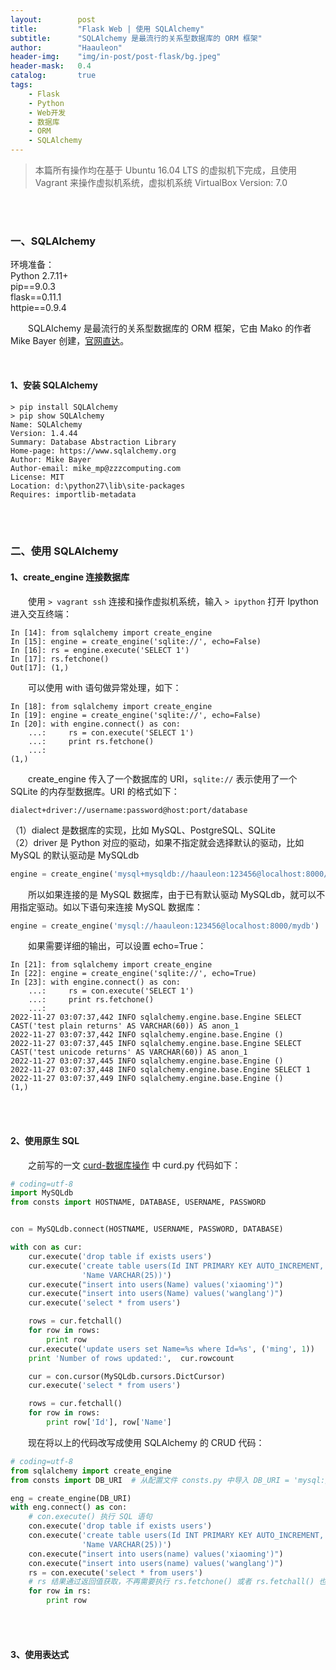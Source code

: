 ```yaml
---
layout:        post
title:         "Flask Web | 使用 SQLAlchemy"
subtitle:      "SQLAlchemy 是最流行的关系型数据库的 ORM 框架"
author:        "Haauleon"
header-img:    "img/in-post/post-flask/bg.jpeg"
header-mask:   0.4
catalog:       true
tags:
    - Flask
    - Python
    - Web开发
    - 数据库
    - ORM
    - SQLAlchemy
---
```


> 本篇所有操作均在基于 Ubuntu 16.04 LTS 的虚拟机下完成，且使用 Vagrant 来操作虚拟机系统，虚拟机系统 VirtualBox Version: 7.0 

<br>
<br>

### 一、SQLAlchemy
环境准备：     
Python 2.7.11+      
pip==9.0.3     
flask==0.11.1   
httpie==0.9.4     


&emsp;&emsp;SQLAlchemy 是最流行的关系型数据库的 ORM 框架，它由 Mako 的作者 Mike Bayer 创建，[官网直达](https://www.sqlalchemy.org/)。        

<br>

#### 1、安装 SQLAlchemy
```
> pip install SQLAlchemy
> pip show SQLAlchemy
Name: SQLAlchemy
Version: 1.4.44
Summary: Database Abstraction Library
Home-page: https://www.sqlalchemy.org
Author: Mike Bayer
Author-email: mike_mp@zzzcomputing.com
License: MIT
Location: d:\python27\lib\site-packages
Requires: importlib-metadata
```

<br>
<br>

### 二、使用 SQLAlchemy
#### 1、create_engine 连接数据库
&emsp;&emsp;使用 `> vagrant ssh` 连接和操作虚拟机系统，输入 `> ipython` 打开 Ipython 进入交互终端：      
```
In [14]: from sqlalchemy import create_engine
In [15]: engine = create_engine('sqlite://', echo=False)
In [16]: rs = engine.execute('SELECT 1')
In [17]: rs.fetchone()
Out[17]: (1,)
```

&emsp;&emsp;可以使用 with 语句做异常处理，如下：    
```
In [18]: from sqlalchemy import create_engine
In [19]: engine = create_engine('sqlite://', echo=False)
In [20]: with engine.connect() as con:
    ...:     rs = con.execute('SELECT 1')
    ...:     print rs.fetchone()
    ...:
(1,)
```

&emsp;&emsp;create_engine 传入了一个数据库的 URI，`sqlite://` 表示使用了一个 SQLite 的内存型数据库。URI 的格式如下：     
```
dialect+driver://username:password@host:port/database
```

（1）dialect 是数据库的实现，比如 MySQL、PostgreSQL、SQLite      
（2）driver 是 Python 对应的驱动，如果不指定就会选择默认的驱动，比如 MySQL 的默认驱动是 MySQLdb        
```python
engine = create_engine('mysql+mysqldb://haauleon:123456@localhost:8000/mydb')
```

&emsp;&emsp;所以如果连接的是 MySQL 数据库，由于已有默认驱动 MySQLdb，就可以不用指定驱动。如以下语句来连接 MySQL 数据库：         
```python
engine = create_engine('mysql://haauleon:123456@localhost:8000/mydb')
```

&emsp;&emsp;如果需要详细的输出，可以设置 echo=True：      
```
In [21]: from sqlalchemy import create_engine
In [22]: engine = create_engine('sqlite://', echo=True)
In [23]: with engine.connect() as con:
    ...:     rs = con.execute('SELECT 1')
    ...:     print rs.fetchone()
    ...:
2022-11-27 03:07:37,442 INFO sqlalchemy.engine.base.Engine SELECT CAST('test plain returns' AS VARCHAR(60)) AS anon_1
2022-11-27 03:07:37,442 INFO sqlalchemy.engine.base.Engine ()
2022-11-27 03:07:37,445 INFO sqlalchemy.engine.base.Engine SELECT CAST('test unicode returns' AS VARCHAR(60)) AS anon_1
2022-11-27 03:07:37,445 INFO sqlalchemy.engine.base.Engine ()
2022-11-27 03:07:37,448 INFO sqlalchemy.engine.base.Engine SELECT 1
2022-11-27 03:07:37,449 INFO sqlalchemy.engine.base.Engine ()
(1,)
``` 

<br>
<br>

#### 2、使用原生 SQL
&emsp;&emsp;之前写的一文 [curd-数据库操作](https://haauleon.gitee.io/2022/11/26/flask-mysql/#3crud-%E6%95%B0%E6%8D%AE%E5%BA%93%E6%93%8D%E4%BD%9C) 中 curd.py 代码如下：     
```python
# coding=utf-8
import MySQLdb
from consts import HOSTNAME, DATABASE, USERNAME, PASSWORD


con = MySQLdb.connect(HOSTNAME, USERNAME, PASSWORD, DATABASE)

with con as cur:
    cur.execute('drop table if exists users')
    cur.execute('create table users(Id INT PRIMARY KEY AUTO_INCREMENT, '
                'Name VARCHAR(25))')
    cur.execute("insert into users(Name) values('xiaoming')")
    cur.execute("insert into users(Name) values('wanglang')")
    cur.execute('select * from users')

    rows = cur.fetchall()
    for row in rows:
        print row
    cur.execute('update users set Name=%s where Id=%s', ('ming', 1))
    print 'Number of rows updated:',  cur.rowcount

    cur = con.cursor(MySQLdb.cursors.DictCursor)
    cur.execute('select * from users')

    rows = cur.fetchall()
    for row in rows:
        print row['Id'], row['Name']
```

&emsp;&emsp;现在将以上的代码改写成使用 SQLAlchemy 的 CRUD 代码：      
```python
# coding=utf-8
from sqlalchemy import create_engine
from consts import DB_URI  # 从配置文件 consts.py 中导入 DB_URI = 'mysql://{}:{}@{}/{}'.format(USERNAME, PASSWORD, HOSTNAME, DATABASE)

eng = create_engine(DB_URI)
with eng.connect() as con:
    # con.execute() 执行 SQL 语句
    con.execute('drop table if exists users')
    con.execute('create table users(Id INT PRIMARY KEY AUTO_INCREMENT, '
                'Name VARCHAR(25))')
    con.execute("insert into users(name) values('xiaoming')")
    con.execute("insert into users(name) values('wanglang')")
    rs = con.execute('select * from users')
    # rs 结果通过返回值获取，不再需要执行 rs.fetchone() 或者 rs.fetchall() 也能获取到
    for row in rs:
        print row
```

<br>
<br>

#### 3、使用表达式